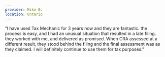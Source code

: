 ```yaml
---
provider: Mike B.
location: Ontario
---
```

“I have used Tax Mechanic for 3 years now and they are fantastic. the process is easy, and I had an unusual situation that resulted in a late filing. they worked with me, and delivered as promised. When CRA assessed at a different result, they stood behind the filing and the final assessment was as they claimed. I will definitely continue to use them for tax purposes.”